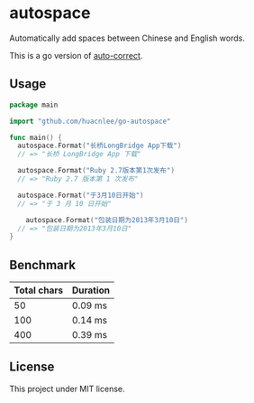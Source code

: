 # autospace

Automatically add spaces between Chinese and English words.

This is a go version of [auto-correct](https://github.com/huacnlee/auto-correct).

## Usage

```go
package main

import "gthub.com/huacnlee/go-autospace"

func main() {
  autospace.Format("长桥LongBridge App下载")
  // => "长桥 LongBridge App 下载"

  autospace.Format("Ruby 2.7版本第1次发布")
  // => "Ruby 2.7 版本第 1 次发布"

  autospace.Format("于3月10日开始")
  // => "于 3 月 10 日开始"

    autospace.Format("包装日期为2013年3月10日")
  // => "包装日期为2013年3月10日"
}
```

## Benchmark

| Total chars | Duration |
| ----- | ------- |
| 50  | 0.09 ms |
| 100  | 0.14 ms |
| 400  | 0.39 ms |

## License

This project under MIT license.

